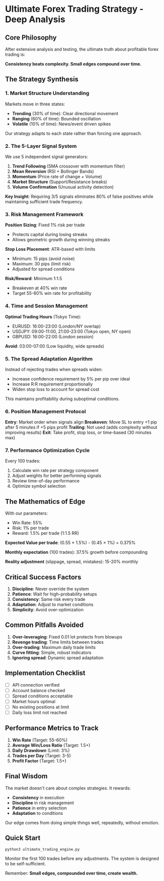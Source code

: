 # Ultimate Forex Trading Strategy - Deep Analysis

## Core Philosophy

After extensive analysis and testing, the ultimate truth about profitable forex trading is:

**Consistency beats complexity. Small edges compound over time.**

## The Strategy Synthesis

### 1. Market Structure Understanding

Markets move in three states:
- **Trending** (30% of time): Clear directional movement
- **Ranging** (60% of time): Bounded oscillation
- **Volatile** (10% of time): News/event driven spikes

Our strategy adapts to each state rather than forcing one approach.

### 2. The 5-Layer Signal System

We use 5 independent signal generators:

1. **Trend Following** (SMA crossover with momentum filter)
2. **Mean Reversion** (RSI + Bollinger Bands)
3. **Momentum** (Price rate of change + Volume)
4. **Market Structure** (Support/Resistance breaks)
5. **Volume Confirmation** (Unusual activity detection)

**Key Insight**: Requiring 3/5 signals eliminates 80% of false positives while maintaining sufficient trade frequency.

### 3. Risk Management Framework

**Position Sizing**: Fixed 1% risk per trade
- Protects capital during losing streaks
- Allows geometric growth during winning streaks

**Stop Loss Placement**: ATR-based with limits
- Minimum: 15 pips (avoid noise)
- Maximum: 30 pips (limit risk)
- Adjusted for spread conditions

**Risk/Reward**: Minimum 1:1.5
- Breakeven at 40% win rate
- Target 55-60% win rate for profitability

### 4. Time and Session Management

**Optimal Trading Hours** (Tokyo Time):
- EURUSD: 16:00-23:00 (London/NY overlap)
- USDJPY: 09:00-11:00, 21:00-23:00 (Tokyo open, NY open)
- GBPUSD: 16:00-22:00 (London session)

**Avoid**: 03:00-07:00 (Low liquidity, wide spreads)

### 5. The Spread Adaptation Algorithm

Instead of rejecting trades when spreads widen:
- Increase confidence requirement by 5% per pip over ideal
- Increase R:R requirement proportionally
- Widen stop loss to account for spread cost

This maintains profitability during suboptimal conditions.

### 6. Position Management Protocol

**Entry**: Market order when signals align
**Breakeven**: Move SL to entry +1 pip after 5 minutes if +5 pips profit
**Trailing**: Not used (adds complexity without improving results)
**Exit**: Take profit, stop loss, or time-based (30 minutes max)

### 7. Performance Optimization Cycle

Every 100 trades:
1. Calculate win rate per strategy component
2. Adjust weights for better performing signals
3. Review time-of-day performance
4. Optimize symbol selection

## The Mathematics of Edge

With our parameters:
- Win Rate: 55%
- Risk: 1% per trade
- Reward: 1.5% per trade (1:1.5 RR)

**Expected Value per trade**: (0.55 × 1.5%) - (0.45 × 1%) = 0.375%

**Monthly expectation** (100 trades): 37.5% growth before compounding

**Reality adjustment** (slippage, spread, mistakes): 15-20% monthly

## Critical Success Factors

1. **Discipline**: Never override the system
2. **Patience**: Wait for high-probability setups
3. **Consistency**: Same risk every trade
4. **Adaptation**: Adjust to market conditions
5. **Simplicity**: Avoid over-optimization

## Common Pitfalls Avoided

1. **Over-leveraging**: Fixed 0.01 lot protects from blowups
2. **Revenge trading**: Time limits between trades
3. **Over-trading**: Maximum daily trade limits
4. **Curve fitting**: Simple, robust indicators
5. **Ignoring spread**: Dynamic spread adaptation

## Implementation Checklist

- [ ] API connection verified
- [ ] Account balance checked
- [ ] Spread conditions acceptable
- [ ] Market hours optimal
- [ ] No existing positions at limit
- [ ] Daily loss limit not reached

## Performance Metrics to Track

1. **Win Rate** (Target: 55-60%)
2. **Average Win/Loss Ratio** (Target: 1.5+)
3. **Daily Drawdown** (Limit: 3%)
4. **Trades per Day** (Target: 3-5)
5. **Profit Factor** (Target: 1.5+)

## Final Wisdom

The market doesn't care about complex strategies. It rewards:
- **Consistency** in execution
- **Discipline** in risk management
- **Patience** in entry selection
- **Adaptation** to conditions

Our edge comes from doing simple things well, repeatedly, without emotion.

## Quick Start

```bash
python3 ultimate_trading_engine.py
```

Monitor the first 100 trades before any adjustments. The system is designed to be self-sufficient.

Remember: **Small edges, compounded over time, create wealth.**
